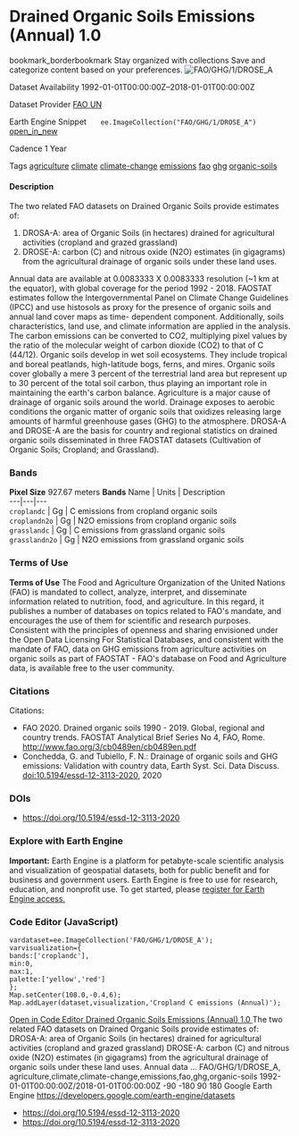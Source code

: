  
#  Drained Organic Soils Emissions (Annual) 1.0 
bookmark_borderbookmark Stay organized with collections  Save and categorize content based on your preferences. 
![FAO/GHG/1/DROSE_A](https://developers.google.com/earth-engine/datasets/images/FAO/FAO_GHG_1_DROSE_A_sample.png) 

Dataset Availability
    1992-01-01T00:00:00Z–2018-01-01T00:00:00Z 

Dataset Provider
     [ FAO UN ](http://fao.org/economic/ess/environment/data/organic-soils/la/) 

Earth Engine Snippet
     `    ee.ImageCollection("FAO/GHG/1/DROSE_A")   ` [ open_in_new ](https://code.earthengine.google.com/?scriptPath=Examples:Datasets/FAO/FAO_GHG_1_DROSE_A) 

Cadence
    1 Year 

Tags
     [agriculture](https://developers.google.com/earth-engine/datasets/tags/agriculture) [climate](https://developers.google.com/earth-engine/datasets/tags/climate) [climate-change](https://developers.google.com/earth-engine/datasets/tags/climate-change) [emissions](https://developers.google.com/earth-engine/datasets/tags/emissions) [fao](https://developers.google.com/earth-engine/datasets/tags/fao) [ghg](https://developers.google.com/earth-engine/datasets/tags/ghg) [organic-soils](https://developers.google.com/earth-engine/datasets/tags/organic-soils)
#### Description
The two related FAO datasets on Drained Organic Soils provide estimates of:
  1. DROSA-A: area of Organic Soils (in hectares) drained for agricultural activities (cropland and grazed grassland)
  2. DROSE-A: carbon (C) and nitrous oxide (N2O) estimates (in gigagrams) from the agricultural drainage of organic soils under these land uses.


Annual data are available at 0.0083333 X 0.0083333 resolution (~1 km at the equator), with global coverage for the period 1992 - 2018.
FAOSTAT estimates follow the Intergovernmental Panel on Climate Change Guidelines (IPCC) and use histosols as proxy for the presence of organic soils and annual land cover maps as time- dependent component. Additionally, soils characteristics, land use, and climate information are applied in the analysis. The carbon emissions can be converted to CO2, multiplying pixel values by the ratio of the molecular weight of carbon dioxide (CO2) to that of C (44/12).
Organic soils develop in wet soil ecosystems. They include tropical and boreal peatlands, high-latitude bogs, ferns, and mires. Organic soils cover globally a mere 3 percent of the terrestrial land area but represent up to 30 percent of the total soil carbon, thus playing an important role in maintaining the earth's carbon balance. Agriculture is a major cause of drainage of organic soils around the world. Drainage exposes to aerobic conditions the organic matter of organic soils that oxidizes releasing large amounts of harmful greenhouse gases (GHG) to the atmosphere.
DROSA-A and DROSE-A are the basis for country and regional statistics on drained organic soils disseminated in three FAOSTAT datasets (Cultivation of Organic Soils; Cropland; and Grassland).
### Bands
**Pixel Size** 927.67 meters 
**Bands**
Name | Units | Description  
---|---|---  
`croplandc` | Gg | C emissions from cropland organic soils  
`croplandn2o` | Gg | N2O emissions from cropland organic soils  
`grasslandc` | Gg | C emissions from grassland organic soils  
`grasslandn2o` | Gg | N2O emissions from grassland organic soils  
### Terms of Use
**Terms of Use**
The Food and Agriculture Organization of the United Nations (FAO) is mandated to collect, analyze, interpret, and disseminate information related to nutrition, food, and agriculture. In this regard, it publishes a number of databases on topics related to FAO's mandate, and encourages the use of them for scientific and research purposes. Consistent with the principles of openness and sharing envisioned under the Open Data Licensing For Statistical Databases, and consistent with the mandate of FAO, data on GHG emissions from agriculture activities on organic soils as part of FAOSTAT - FAO's database on Food and Agriculture data, is available free to the user community.
### Citations
Citations:
  * FAO 2020. Drained organic soils 1990 - 2019. Global, regional and country trends. FAOSTAT Analytical Brief Series No 4, FAO, Rome. <http://www.fao.org/3/cb0489en/cb0489en.pdf>
  * Conchedda, G. and Tubiello, F. N.: Drainage of organic soils and GHG emissions: Validation with country data, Earth Syst. Sci. Data Discuss. [doi:10.5194/essd-12-3113-2020](https://doi.org/10.5194/essd-12-3113-2020), 2020


### DOIs
  * [ https://doi.org/10.5194/essd-12-3113-2020 ](https://doi.org/10.5194/essd-12-3113-2020)


### Explore with Earth Engine
**Important:** Earth Engine is a platform for petabyte-scale scientific analysis and visualization of geospatial datasets, both for public benefit and for business and government users. Earth Engine is free to use for research, education, and nonprofit use. To get started, please [register for Earth Engine access.](https://console.cloud.google.com/earth-engine)
### Code Editor (JavaScript)
```
vardataset=ee.ImageCollection('FAO/GHG/1/DROSE_A');
varvisualization={
bands:['croplandc'],
min:0,
max:1,
palette:['yellow','red']
};
Map.setCenter(108.0,-0.4,6);
Map.addLayer(dataset,visualization,'Cropland C emissions (Annual)');
```
[ Open in Code Editor ](https://code.earthengine.google.com/?scriptPath=Examples:Datasets/FAO/FAO_GHG_1_DROSE_A)
[ Drained Organic Soils Emissions (Annual) 1.0 ](https://developers.google.com/earth-engine/datasets/catalog/FAO_GHG_1_DROSE_A)
The two related FAO datasets on Drained Organic Soils provide estimates of: DROSA-A: area of Organic Soils (in hectares) drained for agricultural activities (cropland and grazed grassland) DROSE-A: carbon (C) and nitrous oxide (N2O) estimates (in gigagrams) from the agricultural drainage of organic soils under these land uses. Annual data …
FAO/GHG/1/DROSE_A, agriculture,climate,climate-change,emissions,fao,ghg,organic-soils 
1992-01-01T00:00:00Z/2018-01-01T00:00:00Z
-90 -180 90 180 
Google Earth Engine
https://developers.google.com/earth-engine/datasets
  * [ https://doi.org/10.5194/essd-12-3113-2020 ](https://doi.org/http://fao.org/economic/ess/environment/data/organic-soils/la/)
  * [ https://doi.org/10.5194/essd-12-3113-2020 ](https://doi.org/https://developers.google.com/earth-engine/datasets/catalog/FAO_GHG_1_DROSE_A)


